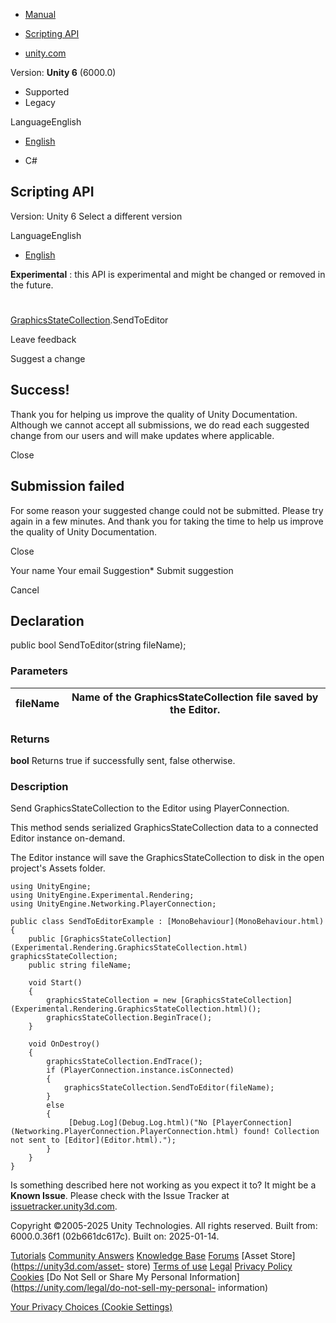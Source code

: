 [ ]()

  * [Manual](../Manual/index.html)
  * [Scripting API](../ScriptReference/index.html)

  * [unity.com](https://unity.com/)

Version: **Unity 6** (6000.0)

  * Supported
  * Legacy

LanguageEnglish

  * [English]()

  * C#

[ ](https://docs.unity3d.com)

## Scripting API

Version: Unity 6 Select a different version

LanguageEnglish

  * [English]()

**Experimental** : this API is experimental and might be changed or removed in
the future.

#
[GraphicsStateCollection](Experimental.Rendering.GraphicsStateCollection.html).SendToEditor

Leave feedback

Suggest a change

## Success!

Thank you for helping us improve the quality of Unity Documentation. Although
we cannot accept all submissions, we do read each suggested change from our
users and will make updates where applicable.

Close

## Submission failed

For some reason your suggested change could not be submitted. Please <a>try
again</a> in a few minutes. And thank you for taking the time to help us
improve the quality of Unity Documentation.

Close

Your name Your email Suggestion* Submit suggestion

Cancel

[ ]()

## Declaration

public bool SendToEditor(string fileName);

### Parameters

fileName | Name of the GraphicsStateCollection file saved by the Editor.  
---|---  
  
### Returns

**bool** Returns true if successfully sent, false otherwise.

### Description

Send GraphicsStateCollection to the Editor using PlayerConnection.

This method sends serialized GraphicsStateCollection data to a connected
Editor instance on-demand.  
  
The Editor instance will save the GraphicsStateCollection to disk in the open
project's Assets folder.

    
    
    using UnityEngine;
    using UnityEngine.Experimental.Rendering;
    using UnityEngine.Networking.PlayerConnection;  
      
    public class SendToEditorExample : [MonoBehaviour](MonoBehaviour.html)
    {
        public [GraphicsStateCollection](Experimental.Rendering.GraphicsStateCollection.html) graphicsStateCollection;
        public string fileName;  
      
        void Start()
        {
            graphicsStateCollection = new [GraphicsStateCollection](Experimental.Rendering.GraphicsStateCollection.html)();
            graphicsStateCollection.BeginTrace();
        }  
      
        void OnDestroy()
        {
            graphicsStateCollection.EndTrace();
            if (PlayerConnection.instance.isConnected)
            {
                graphicsStateCollection.SendToEditor(fileName);
            }
            else
            {
                 [Debug.Log](Debug.Log.html)("No [PlayerConnection](Networking.PlayerConnection.PlayerConnection.html) found! Collection not sent to [Editor](Editor.html).");
            }
        }
    }

Is something described here not working as you expect it to? It might be a
**Known Issue**. Please check with the Issue Tracker at
[issuetracker.unity3d.com](https://issuetracker.unity3d.com).

Copyright ©2005-2025 Unity Technologies. All rights reserved. Built from:
6000.0.36f1 (02b661dc617c). Built on: 2025-01-14.

[Tutorials](https://unity3d.com/learn) [Community
Answers](https://answers.unity3d.com) [Knowledge
Base](https://support.unity3d.com/hc/en-us)
[Forums](https://forum.unity3d.com) [Asset Store](https://unity3d.com/asset-
store) [Terms of use](https://docs.unity3d.com/Manual/TermsOfUse.html)
[Legal](https://unity.com/legal) [Privacy
Policy](https://unity.com/legal/privacy-policy)
[Cookies](https://unity.com/legal/cookie-policy) [Do Not Sell or Share My
Personal Information](https://unity.com/legal/do-not-sell-my-personal-
information)

[Your Privacy Choices (Cookie Settings)](javascript:void\(0\);)

